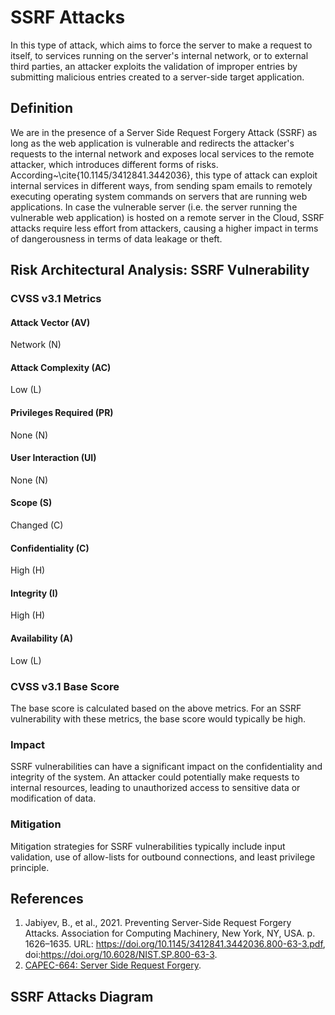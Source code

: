 # SSRF Attacks

In this type of attack, which aims to force the server to make a request to itself, to services running on the server's internal network, or to external third parties, an attacker exploits the validation of improper entries by submitting malicious entries created to a server-side target application.


## Definition

We are in the presence of a Server Side Request Forgery Attack (SSRF) as long as the web application is vulnerable and redirects the attacker's requests to the internal network and exposes local services to the remote attacker, which introduces different forms of risks. According~\cite{10.1145/3412841.3442036}, this type of attack can exploit internal services in different ways, from sending spam emails to remotely executing operating system commands on servers that are running web applications. In case the vulnerable server (i.e. the server running the vulnerable web application) is hosted on a remote server in the Cloud, SSRF attacks require less effort from attackers, causing a higher impact in terms of dangerousness in terms of data leakage or theft. 

 ## Risk Architectural Analysis: SSRF Vulnerability

### CVSS v3.1 Metrics

#### Attack Vector (AV)
Network (N)

#### Attack Complexity (AC)
Low (L)

#### Privileges Required (PR)
None (N)

#### User Interaction (UI)
None (N)

#### Scope (S)
Changed (C)

#### Confidentiality (C)
High (H)

#### Integrity (I)
High (H)

#### Availability (A)
Low (L)

### CVSS v3.1 Base Score
The base score is calculated based on the above metrics. For an SSRF vulnerability with these metrics, the base score would typically be high.

### Impact
SSRF vulnerabilities can have a significant impact on the confidentiality and integrity of the system. An attacker could potentially make requests to internal resources, leading to unauthorized access to sensitive data or modification of data.

### Mitigation
Mitigation strategies for SSRF vulnerabilities typically include input validation, use of allow-lists for outbound connections, and least privilege principle.


## References
1. Jabiyev, B., et al., 2021. Preventing Server-Side Request Forgery Attacks. Association for Computing Machinery, New York, NY, USA. p. 1626–1635. URL: https://doi.org/10.1145/3412841.3442036.800-63-3.pdf, doi:https://doi.org/10.6028/NIST.SP.800-63-3.
2. [CAPEC-664: Server Side Request Forgery](https://capec.mitre.org/data/definitions/664.html).

## SSRF Attacks Diagram


